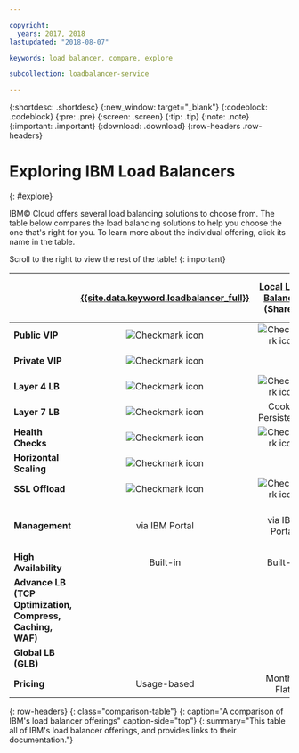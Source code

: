 ```yaml
---

copyright:
  years: 2017, 2018
lastupdated: "2018-08-07"

keywords: load balancer, compare, explore

subcollection: loadbalancer-service

---
```


{:shortdesc: .shortdesc}
{:new_window: target="_blank"}
{:codeblock: .codeblock}
{:pre: .pre}
{:screen: .screen}
{:tip: .tip}
{:note: .note}
{:important: .important}
{:download: .download}
{:row-headers .row-headers}

# Exploring IBM Load Balancers
{: #explore}

IBM© Cloud offers several load balancing solutions to choose from. The table below compares the load balancing solutions to help you choose the one that's right for you. To learn more about the individual offering, click its name in the table.

Scroll to the right to view the rest of the table!
{: important}


|        | [{{site.data.keyword.loadbalancer_full}}](/docs/infrastructure/loadbalancer-service?topic=loadbalancer-service-getting-started)| [Local Load Balancer](/docs/infrastructure/local-load-balancer?topic=local-load-balancer-getting-started) (Shared)| [Local Load Balancer](/docs/infrastructure/local-load-balancer?topic=local-load-balancer-getting-started) (Dedicated)| [Citrix NetScaler](/docs/infrastructure/citrix-netscaler-vpx?topic=citrix-netscaler-vpx-getting-started) VPX/MPX (Standard)| [Citrix NetScaler](/docs/infrastructure/citrix-netscaler-vpx?topic=citrix-netscaler-vpx-getting-started) VPX/MPX (Platinum) |
|------- | :------: | :------: | :------: | :------: | :------: |
|**Public VIP**|![Checkmark icon](../../icons/checkmark-icon.svg)|![Checkmark icon](../../icons/checkmark-icon.svg)|![Checkmark icon](../../icons/checkmark-icon.svg)|![Checkmark icon](../../icons/checkmark-icon.svg)|![Checkmark icon](../../icons/checkmark-icon.svg) |
|**Private VIP**|![Checkmark icon](../../icons/checkmark-icon.svg)||![Checkmark icon](../../icons/checkmark-icon.svg)|![Checkmark icon](../../icons/checkmark-icon.svg)|![Checkmark icon](../../icons/checkmark-icon.svg) |
|**Layer 4 LB**|![Checkmark icon](../../icons/checkmark-icon.svg)|![Checkmark icon](../../icons/checkmark-icon.svg)|![Checkmark icon](../../icons/checkmark-icon.svg)|![Checkmark icon](../../icons/checkmark-icon.svg)|![Checkmark icon](../../icons/checkmark-icon.svg) |
|**Layer 7 LB**|![Checkmark icon](../../icons/checkmark-icon.svg)|Cookie Persistence|Cookie Persistence|![Checkmark icon](../../icons/checkmark-icon.svg)|![Checkmark icon](../../icons/checkmark-icon.svg) |
|**Health Checks**|![Checkmark icon](../../icons/checkmark-icon.svg)|![Checkmark icon](../../icons/checkmark-icon.svg)|![Checkmark icon](../../icons/checkmark-icon.svg)|![Checkmark icon](../../icons/checkmark-icon.svg)|![Checkmark icon](../../icons/checkmark-icon.svg) |
|**Horizontal Scaling**|![Checkmark icon](../../icons/checkmark-icon.svg)|||| |
|**SSL Offload**|![Checkmark icon](../../icons/checkmark-icon.svg)|![Checkmark icon](../../icons/checkmark-icon.svg)|![Checkmark icon](../../icons/checkmark-icon.svg)|![Checkmark icon](../../icons/checkmark-icon.svg)|![Checkmark icon](../../icons/checkmark-icon.svg) |
|**Management**|via IBM Portal|via IBM Portal|via IBM Portal|Self-manage (Vendor GUI)|Self-manage (Vendor GUI) |
|**High Availability**|Built-in|Built-in|Optional|Optional|Optional |
|**Advance LB (TCP Optimization, Compress, Caching, WAF)**||||Limited|![Checkmark icon](../../icons/checkmark-icon.svg)|
|**Global LB (GLB)**|||||![Checkmark icon](../../icons/checkmark-icon.svg) |
|**Pricing**|Usage-based|Monthly Flat|Monthly Flat|Monthly Flat|Monthly Flat |
{: row-headers}
{: class="comparison-table"}
{: caption="A comparison of IBM's load balancer offerings" caption-side="top"}
{: summary="This table all of IBM's load balancer offerings, and provides links to their documentation."}
